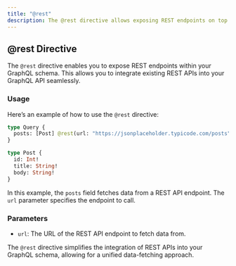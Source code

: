 ```yaml
---
title: "@rest"
description: The @rest directive allows exposing REST endpoints on top of GraphQL.
---
```


## @rest Directive

The `@rest` directive enables you to expose REST endpoints within your GraphQL schema. This allows you to integrate existing REST APIs into your GraphQL API seamlessly.

### Usage

Here’s an example of how to use the `@rest` directive:

```graphql
type Query {
  posts: [Post] @rest(url: "https://jsonplaceholder.typicode.com/posts")
}

type Post {
  id: Int!
  title: String!
  body: String!
}
```

In this example, the `posts` field fetches data from a REST API endpoint. The `url` parameter specifies the endpoint to call.

### Parameters

- `url`: The URL of the REST API endpoint to fetch data from.

The `@rest` directive simplifies the integration of REST APIs into your GraphQL schema, allowing for a unified data-fetching approach.
